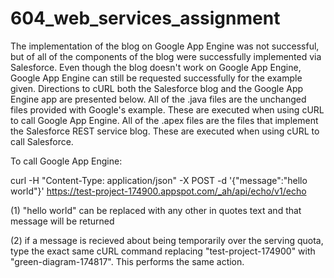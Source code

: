 # 604_web_services_assignment

The implementation of the blog on Google App Engine was not successful, but of all of the components of the blog were successfully implemented via Salesforce. Even though the blog doesn't work on Google App Engine, Google App Engine can still be requested successfully for the example given. Directions to cURL both the Salesforce blog and the Google App Engine app are presented below. All of the .java files are the unchanged files provided with Google's example. These are executed when using cURL to call Google App Engine. All of the .apex files are the files that implement the Salesforce REST service blog. These are executed when using cURL to call Salesforce.

To call Google App Engine:

curl -H "Content-Type: application/json" -X POST -d '{"message":"hello world"}' https://test-project-174900.appspot.com/_ah/api/echo/v1/echo

(1) "hello world" can be replaced with any other in quotes text and that message will be returned


(2) if a message is recieved about being temporarily over the serving quota, type the exact same cURL command replacing "test-project-174900" with "green-diagram-174817". This performs the same action.
